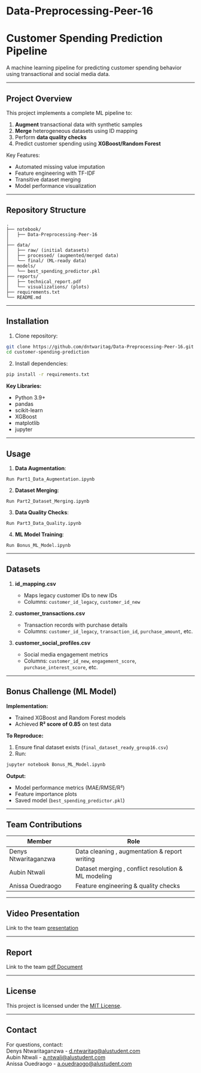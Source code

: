 # Data-Preprocessing-Peer-16
# Customer Spending Prediction Pipeline
A machine learning pipeline for predicting customer spending behavior using transactional and social media data.

---

## Project Overview
This project implements a complete ML pipeline to:
1. **Augment** transactional data with synthetic samples
2. **Merge** heterogeneous datasets using ID mapping
3. Perform **data quality checks**
4. Predict customer spending using **XGBoost/Random Forest**

Key Features:
- Automated missing value imputation
- Feature engineering with TF-IDF
- Transitive dataset merging
- Model performance visualization

---

## Repository Structure
```
.
├── notebook/
│   ├── Data-Preprocessing-Peer-16
│   
├── data/
│   ├── raw/ (initial datasets)
│   ├── processed/ (augmented/merged data)
│   └── final/ (ML-ready data)
├── models/
│   └── best_spending_predictor.pkl
├── reports/
│   ├── technical_report.pdf
│   └── visualizations/ (plots)
├── requirements.txt
└── README.md
```

---

## Installation
1. Clone repository:
```bash
git clone https://github.com/dntwaritag/Data-Preprocessing-Peer-16.git
cd customer-spending-prediction
```

2. Install dependencies:
```bash
pip install -r requirements.txt
```
**Key Libraries:**
- Python 3.9+
- pandas
- scikit-learn
- XGBoost
- matplotlib
- jupyter

---

## Usage
1. **Data Augmentation**:
```Collab
Run Part1_Data_Augmentation.ipynb
```
2. **Dataset Merging**:
```Collab
Run Part2_Dataset_Merging.ipynb
```
3. **Data Quality Checks**:
```Collab
Run Part3_Data_Quality.ipynb
```
4. **ML Model Training**:
```Collab
Run Bonus_ML_Model.ipynb
```

---

## Datasets
1. **id_mapping.csv**  
   - Maps legacy customer IDs to new IDs
   - Columns: `customer_id_legacy`, `customer_id_new`

2. **customer_transactions.csv**  
   - Transaction records with purchase details  
   - Columns: `customer_id_legacy`, `transaction_id`, `purchase_amount`, etc.

3. **customer_social_profiles.csv**  
   - Social media engagement metrics  
   - Columns: `customer_id_new`, `engagement_score`, `purchase_interest_score`, etc.

---

## Bonus Challenge (ML Model)
**Implementation:**
- Trained XGBoost and Random Forest models
- Achieved **R² score of 0.85** on test data

**To Reproduce:**
1. Ensure final dataset exists (`final_dataset_ready_group16.csv`)
2. Run:
```bash
jupyter notebook Bonus_ML_Model.ipynb
```

**Output:**
- Model performance metrics (MAE/RMSE/R²)
- Feature importance plots
- Saved model (`best_spending_predictor.pkl`)

---

## Team Contributions
| Member         | Role                                      |
|----------------|-------------------------------------------|
| Denys Ntwaritaganzwa    | Data cleaning , augmentation & report writing |
| Aubin Ntwali     | Dataset merging , conflict resolution &  ML modeling |
| Anissa Ouedraogo    | Feature engineering & quality checks     |

---

## Video Presentation
Link to the team [presentation ](https://docs.google.com/document/d/1S1298S2L7PVEqkzBLG8wxnMzwkkO0O8awZ0lkbRkBrU/edit?usp=sharing) 

---

## Report
Link to the team [pdf Document](https://docs.google.com/document/d/1S1298S2L7PVEqkzBLG8wxnMzwkkO0O8awZ0lkbRkBrU/edit?usp=sharing)  

---
## License
This project is licensed under the [MIT License](LICENSE).

---

## Contact
For questions, contact:  
Denys Ntwaritaganzwa - d.ntwaritag@alustudent.com  
Aubin Ntwali - a.ntwali@alustudent.com                                                                                                                                                    
Anissa Ouedraogo - a.ouedraogo@alustudent.com           


```
